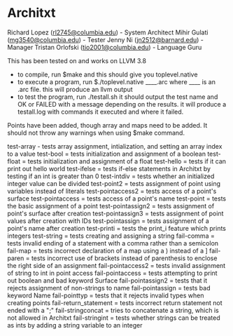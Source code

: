 # Architxt
Richard Lopez (rl2745@columbia.edu) - System Architect
Mihir Gulati (mg3540@columbia.edu) - Tester
Jenny Ni (jn2512@barnard.edu) - Manager
Tristan Orlofski (tio2001@columbia.edu) - Language Guru

This has been tested on and works on LLVM 3.8 

- to compile, run $make and this should give you toplevel.native
- to execute a program, run $./toplevel.native ____.arc where ____ is an .arc file. this will produce an llvm output
- to test the program, run ./testall.sh
		it should output the test name and OK or FAILED with a message depending on the results. it will produce a testall.log with commands it executed and where it failed.

Points have been added, though array and maps need to be added. It should not throw any warnings when using $make command.

test-array - tests array assignment, intialization, and setting an array index 
  to a value
test-bool = tests initialization and assignment of a boolean
test-float = tests initialization and assignment of a float
test-hello = tests if it can print out hello world
test-ifelse = tests if-else statements in Architxt by testing if an int is 
  greater than 0
test-intdiv = tests whether an initialized integer value can be divided
test-point2 = tests assignment of point using variables instead of literals
test-pointaccess2 = tests access of a point's surface
test-pointaccess = tests access of a point's name
test-point = tests the basic assignment of a point
test-pointassign2 = tests assignment of point's surface after creation
test-pointassign3 = tests assignment of point values after creation with IDs
test-pointassign = tests assignment of a point's name after creation
test-printi = tests the print_i feature which prints integers
test-string = tests creating and assigning a string
fail-comma = tests invalid ending of a statement with a comma rather than a 
  semicolon
fail-map = tests incorrect declaration of a map using a ) instead of a ] 
fail-paren = tests incorrect use of brackets instead of parenthesis to enclose 
  the right side of an assignment
fail-pointaccess2 = tests invalid assignment of string to int in point access
fail-pointaccess = tests attempting to print out boolean and bad keyword Surface
fail-pointassign2 = tests that it rejects assignment of non-strings to name
fail-pointassign = tests bad keyword Name
fail-pointtyp = tests that it rejects invalid types when creating points
fail-return_statement = tests incorrect return statement not ended with a ";"
fail-stringconcat = tries to concatenate a string, which is not allowed in 
  Architxt
fail-stringint = tests whether strings can be treated as ints by adding a 
  string variable to an integer
